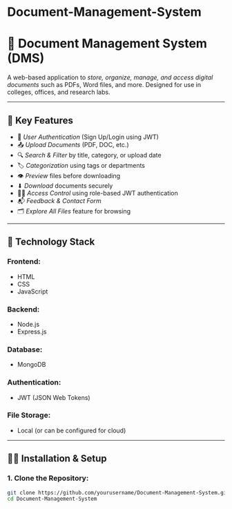 # Document-Management-System
# 📁 Document Management System (DMS)

A web-based application to *store, organize, manage, and access digital documents* such as PDFs, Word files, and more. Designed for use in colleges, offices, and research labs.

---

## 🚀 Key Features

- 🔐 *User Authentication* (Sign Up/Login using JWT)
- 📤 *Upload Documents* (PDF, DOC, etc.)
- 🔍 *Search & Filter* by title, category, or upload date
- 🏷 *Categorization* using tags or departments
- 👁 *Preview* files before downloading
- ⬇ *Download* documents securely
- 🧑‍💼 *Access Control* using role-based JWT authentication
- 📬 *Feedback & Contact Form*
- 🗂 *Explore All Files* feature for browsing

---

## 🧰 Technology Stack

### Frontend:
- HTML
- CSS
- JavaScript

### Backend:
- Node.js
- Express.js

### Database:
- MongoDB

### Authentication:
- JWT (JSON Web Tokens)

### File Storage:
- Local (or can be configured for cloud)

---

## 🧑‍💻 Installation & Setup

### 1. Clone the Repository:
```bash
git clone https://github.com/yourusername/Document-Management-System.git
cd Document-Management-System

